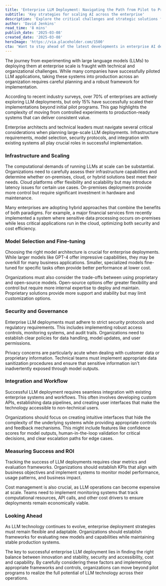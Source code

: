 ```yaml
---
title: 'Enterprise LLM Deployment: Navigating the Path from Pilot to Production'
subtitle: 'Key strategies for scaling AI across the enterprise'
description: 'Explore the critical challenges and strategic solutions for scaling large language models from pilot programs to enterprise-wide deployments. Learn how organizations can navigate infrastructure requirements, model selection, security protocols, and integration challenges while ensuring return on investment and maintaining operational efficiency.'
author: 'David Jenkins'
read_time: '8 mins'
publish_date: '2025-03-08'
created_date: '2025-03-08'
heroImage: 'https://via.placeholder.com/1500'
cta: 'Want to stay ahead of the latest developments in enterprise AI deployment? Follow us on LinkedIn for regular insights, expert analysis, and best practices that help you navigate the evolving landscape of large language model implementation.'
---
```


The journey from experimenting with large language models (LLMs) to deploying them at enterprise scale is fraught with technical and organizational challenges. While many companies have successfully piloted LLM applications, taking these systems into production across an organization requires careful planning and a robust framework for implementation.

According to recent industry surveys, over 70% of enterprises are actively exploring LLM deployments, but only 15% have successfully scaled their implementations beyond initial pilot programs. This gap highlights the complexity of moving from controlled experiments to production-ready systems that can deliver consistent value.

Enterprise architects and technical leaders must navigate several critical considerations when planning large-scale LLM deployments. Infrastructure requirements, model selection, security protocols, and integration with existing systems all play crucial roles in successful implementation.

### Infrastructure and Scaling

The computational demands of running LLMs at scale can be substantial. Organizations need to carefully assess their infrastructure capabilities and determine whether on-premises, cloud, or hybrid solutions best meet their needs. Cloud platforms offer flexibility and scalability but may introduce latency issues for certain use cases. On-premises deployments provide more control but require significant investment in hardware and maintenance.

Many enterprises are adopting hybrid approaches that combine the benefits of both paradigms. For example, a major financial services firm recently implemented a system where sensitive data processing occurs on-premises while less critical applications run in the cloud, optimizing both security and cost efficiency.

### Model Selection and Fine-tuning

Choosing the right model architecture is crucial for enterprise deployments. While larger models like GPT-4 offer impressive capabilities, they may be overkill for many business applications. Smaller, specialized models fine-tuned for specific tasks often provide better performance at lower cost.

Organizations must also consider the trade-offs between using proprietary and open-source models. Open-source options offer greater flexibility and control but require more internal expertise to deploy and maintain. Proprietary solutions provide more support and stability but may limit customization options.

### Security and Governance

Enterprise LLM deployments must adhere to strict security protocols and regulatory requirements. This includes implementing robust access controls, monitoring systems, and audit trails. Organizations need to establish clear policies for data handling, model updates, and user permissions.

Privacy concerns are particularly acute when dealing with customer data or proprietary information. Technical teams must implement appropriate data sanitization procedures and ensure that sensitive information isn't inadvertently exposed through model outputs.

### Integration and Workflow

Successful LLM deployment requires seamless integration with existing enterprise systems and workflows. This often involves developing custom APIs, establishing data pipelines, and creating user interfaces that make the technology accessible to non-technical users.

Organizations should focus on creating intuitive interfaces that hide the complexity of the underlying systems while providing appropriate controls and feedback mechanisms. This might include features like confidence scores for model outputs, human-in-the-loop validation for critical decisions, and clear escalation paths for edge cases.

### Measuring Success and ROI

Tracking the success of LLM deployments requires clear metrics and evaluation frameworks. Organizations should establish KPIs that align with business objectives and implement systems to monitor model performance, usage patterns, and business impact.

Cost management is also crucial, as LLM operations can become expensive at scale. Teams need to implement monitoring systems that track computational resources, API calls, and other cost drivers to ensure deployments remain economically viable.

### Looking Ahead

As LLM technology continues to evolve, enterprise deployment strategies must remain flexible and adaptable. Organizations should establish frameworks for evaluating new models and capabilities while maintaining stable production systems.

The key to successful enterprise LLM deployment lies in finding the right balance between innovation and stability, security and accessibility, cost and capability. By carefully considering these factors and implementing appropriate frameworks and controls, organizations can move beyond pilot programs to realize the full potential of LLM technology across their operations.